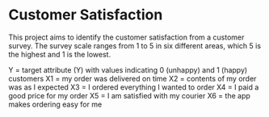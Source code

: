 # Customer Satisfaction

This project aims to identify the customer satisfaction from a customer survey. The survey scale ranges from 1 to 5 in six different areas, which 5 is the highest and 1 is the lowest.

Y = target attribute (Y) with values indicating 0 (unhappy) and 1 (happy) customers X1 = my order was delivered on time X2 = contents of my order was as I expected X3 = I ordered everything I wanted to order X4 = I paid a good price for my order X5 = I am satisfied with my courier X6 = the app makes ordering easy for me

